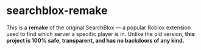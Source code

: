 # searchblox-remake
This is a **remake** of the original SearchBlox — a popular Roblox extension used to find which server a specific player is in. Unlike the old version, **this project is 100% safe, transparent, and has no backdoors of any kind.**
